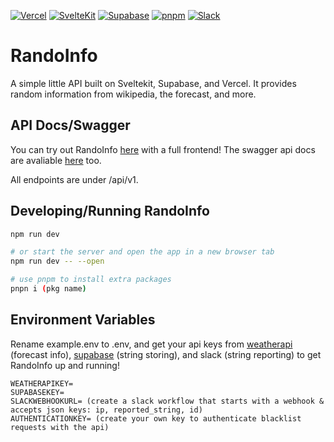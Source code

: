 [![Vercel](https://img.shields.io/badge/Vercel-%23000000.svg?logo=vercel&logoColor=white)](#)
[![SvelteKit](https://img.shields.io/badge/SvelteKit-%23f1413d.svg?logo=svelte&logoColor=white)](#)
[![Supabase](https://img.shields.io/badge/Supabase-3FCF8E?logo=supabase&logoColor=fff)](#)
[![pnpm](https://img.shields.io/badge/pnpm-F69220?logo=pnpm&logoColor=fff)](#)
[![Slack](https://img.shields.io/badge/Slack-4A154B?logo=slack&logoColor=fff)](#)

# RandoInfo

A simple little API built on Sveltekit, Supabase, and Vercel. It provides random information from wikipedia, the forecast, and more.

## API Docs/Swagger

You can try out RandoInfo [here](https://rando-info.vercel.app/) with a full frontend! The swagger api docs are avaliable [here](https://rando-info.vercel.app/api) too.

All endpoints are under /api/v1.

## Developing/Running RandoInfo

```bash
npm run dev

# or start the server and open the app in a new browser tab
npm run dev -- --open

# use pnpm to install extra packages
pnpn i (pkg name)
```

## Environment Variables

Rename example.env to .env, and get your api keys from [weatherapi](https://www.weatherapi.com) (forecast info), [supabase](https://supabase.com/) (string storing), and slack (string reporting) to get RandoInfo up and running!

```env
WEATHERAPIKEY=
SUPABASEKEY=
SLACKWEBHOOKURL= (create a slack workflow that starts with a webhook & accepts json keys: ip, reported_string, id)
AUTHENTICATIONKEY= (create your own key to authenticate blacklist requests with the api)
```